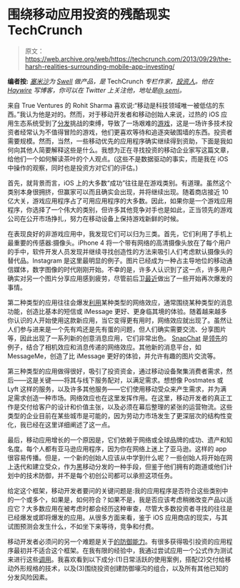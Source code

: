 # 围绕移动应用投资的残酷现实 TechCrunch

> 原文：<https://web.archive.org/web/https://techcrunch.com/2013/09/29/the-harsh-realities-surrounding-mobile-app-investing/>

**编者按:** *[塞米沙](https://web.archive.org/web/20230131062312/http://blog.semilshah.com/about)为 [Swell](https://web.archive.org/web/20230131062312/http://www.swell.am/) 做产品，是* TechCrunch *专栏作家，[投资人](https://web.archive.org/web/20230131062312/http://www.angel.co/semil)。他在 [Haywire](https://web.archive.org/web/20230131062312/http://blog.semilshah.com/) 写博客，你可以在 Twitter 上关注他，地址是[@ semi](https://web.archive.org/web/20230131062312/http://www.twitter.com/semil)。*

来自 True Ventures 的 Rohit Sharma 喜欢说:“移动是科技领域唯一被低估的东西。”我认为他是对的。然而，对于移动开发者和移动创始人来说，过热的 iOS 应用生态系统受到了[分发](https://web.archive.org/web/20230131062312/http://blog.semilshah.com/2012/12/09/testing-a-mobile-distribution-framework/)挑战的束缚，导致了一场艰难的[游戏](https://web.archive.org/web/20230131062312/http://blog.semilshah.com/2012/10/21/iterations-the-harsh-realities-of-ios-app-distribution/)，这是一场许多技术投资者经常认为不值得冒险的游戏，他们更喜欢等待和追逐突破围墙的东西。投资者需要规模。然而，当然，一些移动优先的应用程序确实继续得到资助，下面是我如何向其他人简要解释这些是什么。我想为正在寻找投资的移动企业家写这篇文章，给他们一个如何解读茶叶的个人观点。(这些不是数据驱动的事实，而是我在 iOS 中操作的观察，同时也是投资方对它们的评估。)

首先，就背景而言，iOS 上的大多数“成功”往往是在游戏类别。有道理。虽然这个类别本身很拥挤，但赢家可以而且确实会出现，并将继续出现。随着商店接近 10 亿大关，游戏应用程序占了可用应用程序的大多数。因此，如果你是一个游戏应用程序，你选择了一个伟大的类别，但许多其他竞争对手也是如此，正当领先的游戏公司在公开市场挣扎，努力在移动设备上保持游戏新鲜的时候。

在表现良好的非游戏应用中，我发现它们可以归为三类。首先，它们利用了手机上最重要的传感器:摄像头。iPhone 4 将一个带有网络的高清摄像头放在了每个用户的手中，软件开发人员发现并继续寻找创造性的方法来吸引人们考虑默认摄像头的替代品。Instagram 是这里最明显的例子。图片已经成为一种占主导地位的移动通信媒体，数字图像的时代刚刚开始。不幸的是，许多人认识到了这一点，许多用户确实对另一个图片分享应用感到疲劳，尽管前后卫[最近](https://web.archive.org/web/20230131062312/http://blog.semilshah.com/2013/09/02/frontback-for-iphone-is-a-fun-app/)做出了一些开始再次爆发的事情。

第二种类型的应用往往会爆发[利用](https://web.archive.org/web/20230131062312/http://blog.semilshah.com/2013/08/30/oh-the-marketplaces-youll-go/)某种类型的网络效应，通常围绕某种类型的消息功能，创造比基本的短信或 iMessage 更好、更身临其境的体验。随着越来越多你认识的人开始使用这款新应用，当它变得更有用时，网络效应就出现了。虽然让人们参与进来是一个先有鸡还是先有蛋的问题，但人们确实需要交流、分享图片等，因此出现了一系列新的创意消息应用，它们非常出色。 [SnapChat](https://web.archive.org/web/20230131062312/http://blog.semilshah.com/2013/02/09/if-snapchat-is-the-next-big-thing/) 是[领先](https://web.archive.org/web/20230131062312/http://blog.semilshah.com/2013/06/08/musing-about-snapchat-including-business-models/)的例子，结合了相机效应和消息传递的网络效应。其他新的消息平台，如 MessageMe，创造了比 iMessage 更好的体验，并允许有趣的图片交流等。

第三种类型的应用做得很好，吸引了投资资金，通过移动设备聚集消费者需求，然后——这是关键——将其与线下服务配对，以满足需求。想想像 Postmates 或 Lyft 这样的服务，以及许多其他服务——它们使用移动受众来产生需求，并为满足需求创造一种市场。网络效应也在这里发挥作用。在这里，移动开发者的真正工作是交付给客户的设计和价值主张，以及必须在幕后整理的紧张的运营物流。这些类型的企业目前在某些城市是可能的，因为劳动力市场发生了更深层次的结构性变化，我已经在这里详细阐述了这一点。

最后，移动应用增长的一个原因是，它们依赖于网络或全球品牌的成功、遗产和知名度。每个人都有亚马逊应用程序，因为你在网络上迷上了亚马逊。这样的 app 很容易传播。但是，一个新的创始人应该从中学到什么呢？一些创始人将开始在网上迭代和建立受众，作为[黑](https://web.archive.org/web/20230131062312/http://blog.semilshah.com/2012/08/04/mobile-first-not-so-fast/)移动分发的一种手段，但鉴于他们拥有的跑道或他们计划中的技术防御，并不是每个初创公司都可以承担这项任务。

给定这个框架，移动开发者要问的关键问题是:我的应用程序是否符合这些类别中的一个或多个，如果是，如何符合？如果不是，我是否应该考虑稍微改变产品以适应它？大多数应用在被考虑时都会经历这种审查，尽管大多数投资者寻找的往往是已经爆发或即将爆发的应用。从很多方面来看，鉴于 iOS 应用商店的现实，与其试图预测会发生什么，不如坐下来等待，竞争和付费。

移动开发者必须问的另一个难题是关于[的防御能力](https://web.archive.org/web/20230131062312/http://blog.semilshah.com/2013/08/26/a-story-about-threading-the-needle-on-mobile/)。有很多获得吸引投资的应用程序最初并不适合这个框架。在我有限的经验中，我通过尝试应用一个公式作为测试来进行这些[调用](https://web.archive.org/web/20230131062312/http://blog.semilshah.com/2013/09/06/open-sourcing-my-investment-theses-re-mobile-computing/)。我喜欢看到以下成分:(1)日常活跃的使用案例，搭配(2)交付给移动外形规格的技术，以及(3)围绕投资创建防御壕沟的组合，以及所有其他已知的分发风险因素。